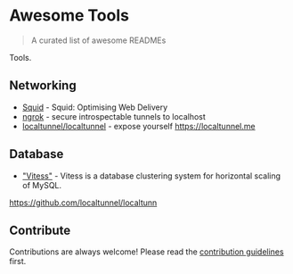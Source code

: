 
# Awesome Tools 
> A curated list of awesome READMEs

Tools.

## Networking
- [Squid](http://www.squid-cache.org/) - Squid: Optimising Web Delivery
- [ngrok](https://github.com/inconshreveable/ngrok) - secure introspectable tunnels to localhost
- [localtunnel/localtunnel](https://github.com/localtunnel/localtunnel) - expose yourself https://localtunnel.me	
## Database
- ["Vitess"](http://vitess.io/) - Vitess is a database clustering system for horizontal scaling of MySQL.



https://github.com/localtunnel/localtunn

## Contribute

Contributions are always welcome!
Please read the [contribution guidelines](contributing.md) first.
